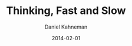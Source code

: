 ---
title: "Thinking, Fast and Slow"
book: thinking-fast-and-slow
author: Daniel Kahneman
kindle: true
date: 2014-02-01
tags: posts
bookshop_id: 9780374275631
--- 